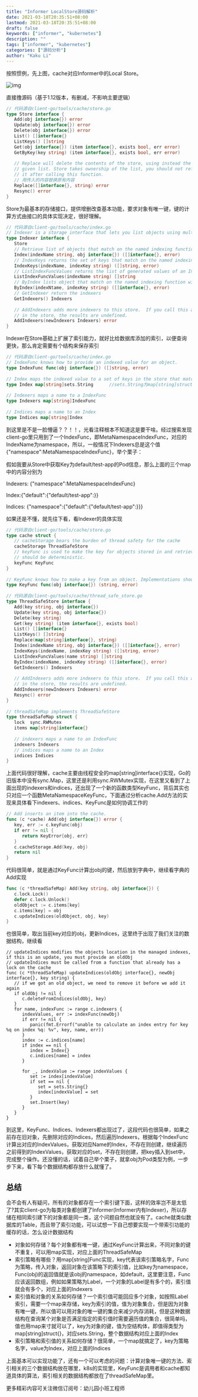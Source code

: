 ```yaml
---
title: "Informer LocalStore源码解析"
date: 2021-03-18T20:35:51+08:00
lastmod: 2021-03-18T20:35:51+08:00
draft: false
keywords: ["informer", "kubernetes"]
description: ""
tags: ["informer", "kubernetes"]
categories: ["源码分析"]
author: "Kaku Li"
---
```


 按照惯例，先上图，cache对应Informer中的Local Store。

![img](./informer.jpeg)

直接撸源码（基于1.12版本，有删减，不影响主要逻辑）

```go
// 代码源自client-go/tools/cache/store.go
type Store interface {
   Add(obj interface{}) error
   Update(obj interface{}) error
   Delete(obj interface{}) error
   List() []interface{}
   ListKeys() []string
   Get(obj interface{}) (item interface{}, exists bool, err error)
   GetByKey(key string) (item interface{}, exists bool, err error)
 
   // Replace will delete the contents of the store, using instead the
   // given list. Store takes ownership of the list, you should not reference
   // it after calling this function.
   // 用传入的内容替换原有内容
   Replace([]interface{}, string) error
   Resync() error
}
```

Store为最基本的存储接口，提供增删改查基本功能，要求对象有唯一键，键的计算方式由接口的具体实现决定，很好理解。

```go
// 代码源自client-go/tools/cache/index.go
// Indexer is a storage interface that lets you list objects using multiple indexing functions
type Indexer interface {
   Store
   // Retrieve list of objects that match on the named indexing function
   Index(indexName string, obj interface{}) ([]interface{}, error)
   // IndexKeys returns the set of keys that match on the named indexing function.
   IndexKeys(indexName, indexKey string) ([]string, error)
   // ListIndexFuncValues returns the list of generated values of an Index func
   ListIndexFuncValues(indexName string) []string
   // ByIndex lists object that match on the named indexing function with the exact key
   ByIndex(indexNtame, indexKey string) ([]interface{}, error)
   // GetIndexer return the indexers
   GetIndexers() Indexers
 
   // AddIndexers adds more indexers to this store.  If you call this after you already have data
   // in the store, the results are undefined.
   AddIndexers(newIndexers Indexers) error
}
```

Indexer在Store基础上扩展了索引能力，就好比给数据库添加的索引，以便查询更快，那么肯定需要有个结构来保存索引

```go
// 代码源自client-go/tools/cache/index.go
// IndexFunc knows how to provide an indexed value for an object.
type IndexFunc func(obj interface{}) ([]string, error)
  
// Index maps the indexed value to a set of keys in the store that match on that value
type Index map[string]sets.String      //sets.String为map[string]struct{}类型，减少内存占用
 
// Indexers maps a name to a IndexFunc
type Indexers map[string]IndexFunc
 
// Indices maps a name to an Index
type Indices map[string]Index
```

到这里是不是一脸懵逼？？！！，光看注释根本不知道这是要干啥。经过搜索发现client-go里只用到了一个IndexFunc，即MetaNamespaceIndexFunc，对应的IndexName为namespace，所以，一般情况下Indexers总是这个值{"namespace":MetaNamespaceIndexFunc}，举个栗子：

假如我要从Store中获取Key为default/test-app的Pod信息，那么上面的三个map中的内容分别为

Indexers: {"namespace":MetaNamespaceIndexFunc}

Index:{"default":{"default/test-app":}}

Indices: {"namespace":{"default":{"default/test-app":}}}

如果还是不懂，就先往下看，看Indexer的具体实现

```go
// 代码源自client-go/tools/cache/store.go
type cache struct {
   // cacheStorage bears the burden of thread safety for the cache
   cacheStorage ThreadSafeStore
   // keyFunc is used to make the key for objects stored in and retrieved from items, and
   // should be deterministic.
   keyFunc KeyFunc
}
  
// KeyFunc knows how to make a key from an object. Implementations should be deterministic.
type KeyFunc func(obj interface{}) (string, error)
  
// 代码源自client-go/tools/cache/thread_safe_store.go
type ThreadSafeStore interface {
   Add(key string, obj interface{})
   Update(key string, obj interface{})
   Delete(key string)
   Get(key string) (item interface{}, exists bool)
   List() []interface{}
   ListKeys() []string
   Replace(map[string]interface{}, string)
   Index(indexName string, obj interface{}) ([]interface{}, error)
   IndexKeys(indexName, indexKey string) ([]string, error)
   ListIndexFuncValues(name string) []string
   ByIndex(indexName, indexKey string) ([]interface{}, error)
   GetIndexers() Indexers
 
   // AddIndexers adds more indexers to this store.  If you call this after you already have data
   // in the store, the results are undefined.
   AddIndexers(newIndexers Indexers) error
   Resync() error
}
 
// threadSafeMap implements ThreadSafeStore
type threadSafeMap struct {
   lock  sync.RWMutex
   items map[string]interface{}
 
   // indexers maps a name to an IndexFunc
   indexers Indexers
   // indices maps a name to an Index
   indices Indices
}
```

上面代码很好理解，cache主要由线程安全的map[string]interface{}实现，Go的旧版本中没有sync.Map，这里还是利用sync.RWMutex实现，在这里又看到了上面出现的indexers和indices，还出现了一个新的函数类型KeyFunc，背后其实也只对应一个函数MetaNamespaceKeyFunc，下面通过分析cache.Add方法的实现来具体看下indexers、indices、KeyFunc是如何协调工作的

```go
// Add inserts an item into the cache.
func (c *cache) Add(obj interface{}) error {
   key, err := c.keyFunc(obj)
   if err != nil {
      return KeyError{obj, err}
   }
   c.cacheStorage.Add(key, obj)
   return nil
}
```

代码很简单，就是通过KeyFunc计算出obj的键，然后放到字典中，继续看字典的Add实现

```go
func (c *threadSafeMap) Add(key string, obj interface{}) {
   c.lock.Lock()
   defer c.lock.Unlock()
   oldObject := c.items[key]
   c.items[key] = obj
   c.updateIndices(oldObject, obj, key)
}
```

也很简单，取出当前key对应的obj，更新Indices，这里终于出现了我们关注的数据结构，继续看

```
// updateIndices modifies the objects location in the managed indexes, if this is an update, you must provide an oldObj
// updateIndices must be called from a function that already has a lock on the cache
func (c *threadSafeMap) updateIndices(oldObj interface{}, newObj interface{}, key string) {
   // if we got an old object, we need to remove it before we add it again
   if oldObj != nil {
      c.deleteFromIndices(oldObj, key)
   }
   for name, indexFunc := range c.indexers {
      indexValues, err := indexFunc(newObj)
      if err != nil {
         panic(fmt.Errorf("unable to calculate an index entry for key %q on index %q: %v", key, name, err))
      }
      index := c.indices[name]
      if index == nil {
         index = Index{}
         c.indices[name] = index
      }
 
      for _, indexValue := range indexValues {
         set := index[indexValue]
         if set == nil {
            set = sets.String{}
            index[indexValue] = set
         }
         set.Insert(key)
      }
   }
}
```

到这里，KeyFunc、Indices、Indexers都出现过了，这段代码也很简单，如果之前存在旧对象，先删除对应的Indices，然后遍历Indexers，根据每个IndexFunc计算出对应的IndexValues，获取对应Name的Index，不存在则创建，继续遍历之前得到的IndexValues，获取对应的set，不存在则创建，把key插入到set中，完成整个操作。还没懂的话，试着自己举个栗子，就拿obj为Pod类型为例，一步步下来，看下每个数据结构都存放什么就懂了。

## 总结

会不会有人有疑问，所有的对象都存在一个索引键下面，这样的效率岂不是太低了?其实client-go为每类对象都创建了Informer(Informer内有Indexer)，所以存储在相同索引建下的对象都是同一类，这个问题自然也就没有了。cache就类似数据库的Table，而且带了索引功能，可以试想一下自己想要实现一个带索引功能的缓存的话，怎么设计数据结构

- 对象如何存储？每个对象都有唯一键，通过KeyFunc计算出来，不同对象的键不重复，可以用map实现，对应上面的ThreadSafeMap
- 索引策略有哪些？用map[string]Func实现，key代表该索引策略名字，Func为策略，传入对象，返回对象在该策略下的索引值，比如key为namespace，Func(obj)的返回值就是该obj的namespace，如default，这里要注意，Func应该返回数组，例如如果策略为Label，一个对象的Label是有多个的，索引值就会有多个，对应上面的Indexers
- 索引值和对象的关系如何存储？一个索引值可能回应多个对象，如按照Label索引，需要一个map来存储，key为索引的值，值为对象集合，但是因为对象有唯一键，所以值可以用对象的唯一键的集合来减少内存消耗，但是这种数据结构在查询某个对象是否满足指定的索引值时需要遍历值的集合，很简单吗，值也用map来寸就可以了，key为对象的键，值为空结构体，即值得类型为map[string]struct{}，对应sets.String，整个数据结构对应上面的Index
- 索引策略和索引值的关系如何存储？很简单，一个map就搞定了，key为策略名字，value为Index，对应上面的Indices

上面基本可以实现功能了，还有一个可以考虑的问题：计算对象唯一键的方法、索引相关的三个数据结构放在哪里，k8s的实现里，KeyFunc是调用者和cache都知道具体的算法，索引相关的数据结构都放在了threadSafeMap里。

 

更多精彩内容可关注微信订阅号：幼儿园小班工程师





 